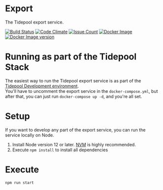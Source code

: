 # Export

The Tidepool export service.

[![Build Status](https://travis-ci.com/tidepool-org/export.png)](https://travis-ci.com/tidepool-org/export)
[![Code Climate](https://codeclimate.com/github/tidepool-org/export/badges/gpa.svg)](https://codeclimate.com/github/tidepool-org/export)
[![Issue Count](https://codeclimate.com/github/tidepool-org/export/badges/issue_count.svg)](https://codeclimate.com/github/tidepool-org/export)
[![Docker Image](https://images.microbadger.com/badges/image/tidepool/export.svg)](http://microbadger.com/images/tidepool/export "Get your own image badge on microbadger.com")
[![Docker Image version](https://images.microbadger.com/badges/version/tidepool/export.svg)](http://microbadger.com/images/tidepool/export "Get your own version badge on microbadger.com")

# Running as part of the Tidepool Stack
The easiest way to run the Tidepool export service is as part of the [Tidepool Development environment](https://github.com/tidepool-org/development).  
You'll have to uncomment the export service in the `docker-compose.yml`, but after that, you can just run `docker-compose up -d`, and you're all set.

# Setup
If you want to develop any part of the export service, you can run the service locally on Node.

1. Install Node version 12 or later. [NVM](https://github.com/creationix/nvm) is highly recommended.
1. Execute `npm install` to install all dependencies

# Execute

`npm run start`
